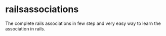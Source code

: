 # railsassociations
The complete rails associations in few step and very easy way to learn the association in rails.

